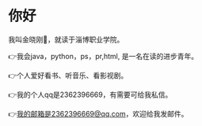 # 你好
我叫金晓刚:boy:，就读于淄博职业学院。

:point_right:我会java，python，ps，pr,html, 是一名在读的进步青年。

:point_right:个人爱好看书、听音乐、看影视剧。

:point_right:我的个人qq是2362396669，有需要可给我私信。

:point_right:我的邮箱是2362396669@qq.com，欢迎给我发邮件。
